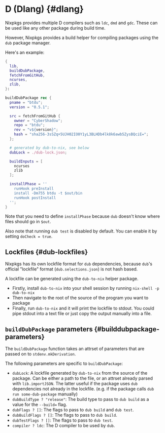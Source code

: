 # D (Dlang) {#dlang}

Nixpkgs provides multiple D compilers such as `ldc`, `dmd` and `gdc`.
These can be used like any other package during build time.

However, Nixpkgs provides a build helper for compiling packages using the `dub` package manager.

Here's an example:
```nix
{
  lib,
  buildDubPackage,
  fetchFromGitHub,
  ncurses,
  zlib,
}:

buildDubPackage rec {
  pname = "btdu";
  version = "0.5.1";

  src = fetchFromGitHub {
    owner = "CyberShadow";
    repo = "btdu";
    rev = "v${version}";
    hash = "sha256-3sSZq+5UJH02IO0Y1yL3BLHDb4lk8k6awb5ZysBQciE=";
  };

  # generated by dub-to-nix, see below
  dubLock = ./dub-lock.json;

  buildInputs = [
    ncurses
    zlib
  ];

  installPhase = ''
    runHook preInstall
    install -Dm755 btdu -t $out/bin
    runHook postInstall
  '';
}
```

Note that you need to define `installPhase` because `dub` doesn't know where files should go in `$out`.

Also note that running `dub test` is disabled by default. You can enable it by setting `doCheck = true`.

## Lockfiles {#dub-lockfiles}
Nixpkgs has its own lockfile format for `dub` dependencies, because `dub`'s official "lockfile" format (`dub.selections.json`) is not hash based.

A lockfile can be generated using the `dub-to-nix` helper package.
* Firstly, install `dub-to-nix` into your shell session by running `nix-shell -p dub-to-nix`
* Then navigate to the root of the source of the program you want to package
* Finally, run `dub-to-nix` and it will print the lockfile to stdout. You could pipe stdout into a text file or just copy the output manually into a file.

## `buildDubPackage` parameters {#builddubpackage-parameters}

The `buildDubPackage` function takes an attrset of parameters that are passed on to `stdenv.mkDerivation`.

The following parameters are specific to `buildDubPackage`:

* `dubLock`: A lockfile generated by `dub-to-nix` from the source of the package. Can be either a path to the file, or an attrset already parsed with `lib.importJSON`.
  The latter useful if the package uses `dub` dependencies not already in the lockfile. (e.g. if the package calls `dub run some-dub-package` manually)
* `dubBuildType ? "release"`: The build type to pass to `dub build` as a value for the `--build=` flag.
* `dubFlags ? []`: The flags to pass to `dub build` and `dub test`.
* `dubBuildFlags ? []`: The flags to pass to `dub build`.
* `dubTestFlags ? []`: The flags to pass to `dub test`.
* `compiler ? ldc`: The D compiler to be used by `dub`.

